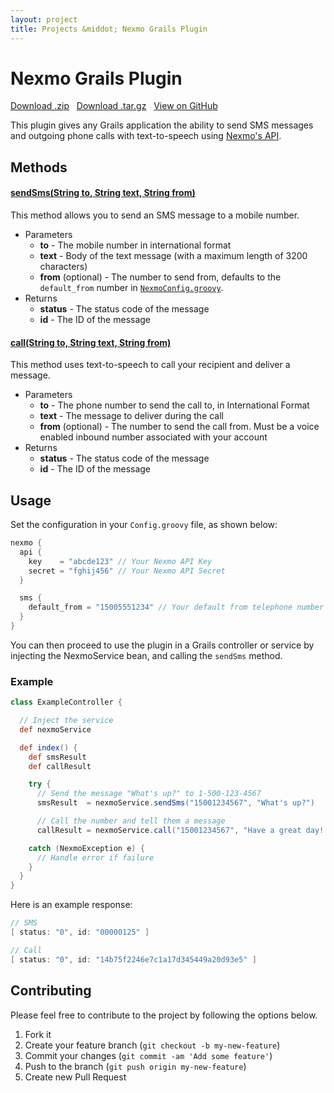 ```yaml
---
layout: project
title: Projects &middot; Nexmo Grails Plugin
---
```


# Nexmo Grails Plugin

<i class="icon-cloud-download"></i> <a href="https://github.com/caseyscarborough/nexmo/zipball/master">Download .zip</a> &nbsp; 
<i class="icon-cloud-download"></i> <a href="https://github.com/caseyscarborough/nexmo/tarball/master">Download .tar.gz</a> &nbsp; 
<i class="icon-github"></i> <a href="https://github.com/caseyscarborough/nexmo">View on GitHub</a>

This plugin gives any Grails application the ability to send SMS messages and outgoing phone calls with text-to-speech using [Nexmo's API](https://www.nexmo.com/).

## Methods

#### [__sendSms(String to, String text, String from)__](https://github.com/caseyscarborough/nexmo/blob/master/grails-app/services/grails/plugin/nexmo/NexmoService.groovy#L30)

This method allows you to send an SMS message to a mobile number.

* Parameters
  * __to__ - The mobile number in international format
  * __text__ - Body of the text message (with a maximum length of 3200 characters)
  * __from__ (optional) - The number to send from, defaults to the `default_from` number in [`NexmoConfig.groovy`](https://github.com/caseyscarborough/nexmo/blob/master/grails-app/conf/NexmoConfig.groovy).
* Returns
  * __status__ - The status code of the message
  * __id__ - The ID of the message

#### [__call(String to, String text, String from)__](https://github.com/caseyscarborough/nexmo/blob/master/grails-app/services/grails/plugin/nexmo/NexmoService.groovy#L67)

This method uses text-to-speech to call your recipient and deliver a message.

* Parameters
  * __to__ - The phone number to send the call to, in International Format
  * __text__ - The message to deliver during the call
  * __from__ (optional) - The number to send the call from. Must be a voice enabled inbound number associated with your account
* Returns
  * __status__ - The status code of the message
  * __id__ - The ID of the message

## Usage

Set the configuration in your `Config.groovy` file, as shown below:

```groovy
nexmo {
  api {
    key    = "abcde123" // Your Nexmo API Key
    secret = "fghij456" // Your Nexmo API Secret
  }

  sms {
    default_from = "15005551234" // Your default from telephone number for SMS
  }
}
```

You can then proceed to use the plugin in a Grails controller or service by injecting the NexmoService bean, and calling the `sendSms` method.

### Example

```groovy
class ExampleController {

  // Inject the service
  def nexmoService

  def index() {
    def smsResult
    def callResult

    try {
      // Send the message "What's up?" to 1-500-123-4567
      smsResult  = nexmoService.sendSms("15001234567", "What's up?")

      // Call the number and tell them a message
      callResult = nexmoService.call("15001234567", "Have a great day! Goodbye.")

    catch (NexmoException e) {
      // Handle error if failure
    }
  }
}
```

Here is an example response:

```groovy
// SMS
[ status: "0", id: "00000125" ]

// Call
[ status: "0", id: "14b75f2246e7c1a17d345449a20d93e5" ]
```

## Contributing

Please feel free to contribute to the project by following the options below.

1. Fork it
2. Create your feature branch (`git checkout -b my-new-feature`)
3. Commit your changes (`git commit -am 'Add some feature'`)
4. Push to the branch (`git push origin my-new-feature`)
5. Create new Pull Request